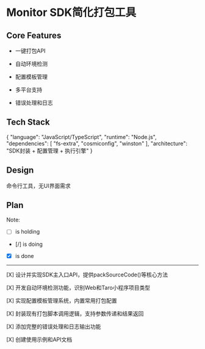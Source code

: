 # Monitor SDK简化打包工具

## Core Features

- 一键打包API

- 自动环境检测

- 配置模板管理

- 多平台支持

- 错误处理和日志

## Tech Stack

{
  "language": "JavaScript/TypeScript",
  "runtime": "Node.js",
  "dependencies": [
    "fs-extra",
    "cosmiconfig",
    "winston"
  ],
  "architecture": "SDK封装 + 配置管理 + 执行引擎"
}

## Design

命令行工具，无UI界面需求

## Plan

Note: 

- [ ] is holding
- [/] is doing
- [X] is done

---

[X] 设计并实现SDK主入口API，提供packSourceCode()等核心方法

[X] 开发自动环境检测功能，识别Web和Taro小程序项目类型

[X] 实现配置模板管理系统，内置常用打包配置

[X] 封装现有打包脚本调用逻辑，支持参数传递和结果返回

[X] 添加完整的错误处理和日志输出功能

[X] 创建使用示例和API文档
